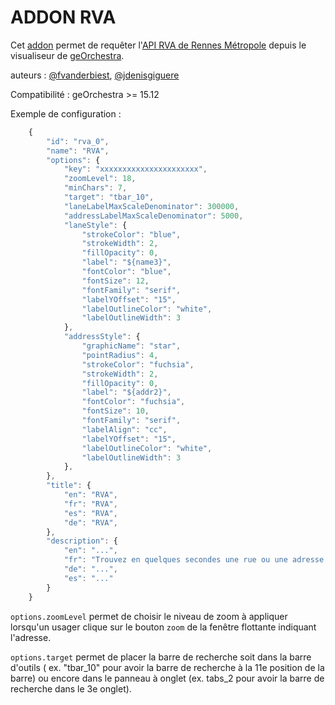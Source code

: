 ADDON RVA
==========

Cet [addon](https://github.com/georchestra/georchestra/blob/15.12/mapfishapp/src/main/webapp/app/addons/README.md) permet de requêter l'[API RVA de Rennes Métropole](http://rva.data.rennes-metropole.fr/) depuis le visualiseur de [geOrchestra](http://www.georchestra.org/).

auteurs : [@fvanderbiest](https://github.com/fvanderbiest/), [@jdenisgiguere](https://github.com/jdenisgiguere/)

Compatibilité : geOrchestra >= 15.12

Exemple de configuration :

```js
    {
        "id": "rva_0",
        "name": "RVA",
        "options": {
            "key": "xxxxxxxxxxxxxxxxxxxxxx",
            "zoomLevel": 18,
            "minChars": 7,
            "target": "tbar_10",
            "laneLabelMaxScaleDenominator": 300000,
            "addressLabelMaxScaleDenominator": 5000,
            "laneStyle": {
                "strokeColor": "blue",
                "strokeWidth": 2,
                "fillOpacity": 0,
                "label": "${name3}",
                "fontColor": "blue",
                "fontSize": 12,
                "fontFamily": "serif",
                "labelYOffset": "15",
                "labelOutlineColor": "white",
                "labelOutlineWidth": 3
            },
            "addressStyle": {
                "graphicName": "star",
                "pointRadius": 4,
                "strokeColor": "fuchsia",
                "strokeWidth": 2,
                "fillOpacity": 0,
                "label": "${addr2}",
                "fontColor": "fuchsia",
                "fontSize": 10,
                "fontFamily": "serif",
                "labelAlign": "cc",
                "labelYOffset": "15",
                "labelOutlineColor": "white",
                "labelOutlineWidth": 3
            },
        },
        "title": {
            "en": "RVA",
            "fr": "RVA",
            "es": "RVA",
            "de": "RVA",
        },
        "description": {
            "en": "...",
            "fr": "Trouvez en quelques secondes une rue ou une adresse avec l'API RVA de Rennes Métropole",
            "de": "...",
            "es": "..."
        }
    }
```

`options.zoomLevel` permet de choisir le niveau de zoom à appliquer lorsqu'un usager clique sur le bouton `zoom` de
la fenêtre flottante indiquant l'adresse.

`options.target` permet de placer la barre de recherche soit dans la barre d'outils ( ex. "tbar_10" pour avoir la barre
de recherche à la 11e position de la barre) ou encore dans le panneau à onglet (ex. tabs_2 pour avoir la barre de
recherche dans le 3e onglet).
